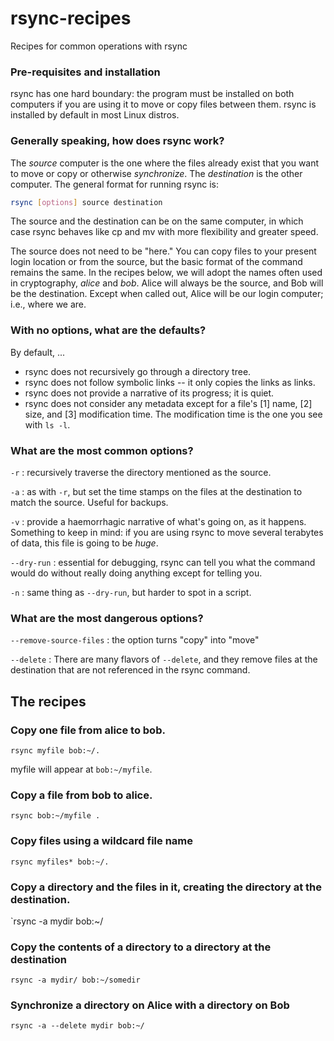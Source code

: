 # rsync-recipes
Recipes for common operations with rsync

### Pre-requisites and installation

rsync has one hard boundary: the program must be installed on both computers if you are
using it to move or copy files between them. rsync is installed by default in most Linux
distros.

### Generally speaking, how does rsync work?

The *source* computer is the one where the files already exist that you want to move or copy or otherwise
*synchronize*. The *destination* is the other computer. The general format for running rsync is:

```bash
rsync [options] source destination
```

The source and the destination can be on the same computer, in which case rsync behaves like cp and mv with 
more flexibility and greater speed.

The source does not need to be "here." You can copy files to your present login location or from the source, but the
basic format of the command remains the same. In the recipes below, we will adopt the
names often used in cryptography, *alice* and *bob*. Alice will always be the source, and Bob will be the
destination. Except when called out, Alice will be our login computer; i.e., where we are.

### With no options, what are the defaults?

By default, ...

- rsync does not recursively go through a directory tree.
- rsync does not follow symbolic links -- it only copies the links as links.
- rsync does not provide a narrative of its progress; it is quiet.
- rsync does not consider any metadata except for a file's [1] name, [2] size, and [3] modification time. The
  modification time is the one you see with `ls -l`.

### What are the most common options?

`-r` : recursively traverse the directory mentioned as the source.

`-a` : as with `-r`, but set the time stamps on the files at the destination to match the source. Useful for backups.

`-v` : provide a haemorrhagic narrative of what's going on, as it happens. Something to keep in mind: if you are
using rsync to move several terabytes of data, this file is going to be *huge*.

`--dry-run` : essential for debugging, rsync can tell you what the command would do without really doing anything except for telling you.

`-n` : same thing as `--dry-run`, but harder to spot in a script.

### What are the most dangerous options?

`--remove-source-files` : the option turns "copy" into "move"

`--delete` : There are many flavors of `--delete`, and they remove files at the destination that are not referenced in the rsync command.

## The recipes

### Copy one file from alice to bob.

`rsync myfile bob:~/.`

myfile will appear at `bob:~/myfile`.

### Copy a file from bob to alice.

`rsync bob:~/myfile .`

### Copy files using a wildcard file name

`rsync myfiles* bob:~/.`

### Copy a directory and the files in it, creating the directory at the destination.

`rsync -a mydir bob:~/

### Copy the contents of a directory to a directory at the destination 

`rsync -a mydir/ bob:~/somedir`

### Synchronize a directory on Alice with a directory on Bob

`rsync -a --delete mydir bob:~/`
